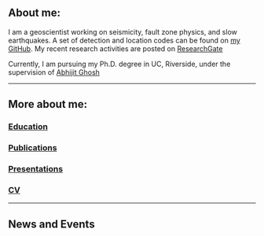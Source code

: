 ## About me:

I am a geoscientist working on seismicity, fault zone physics, and slow earthquakes. A set of detection and location codes can be found on [my GitHub](https://github.com/YijianZhou). My recent research activities are posted on [ResearchGate](https://www.researchgate.net/profile/Yijian-Zhou-3)

Currently, I am pursuing my Ph.D. degree in UC, Riverside, under the supervision of [Abhijit Ghosh](http://faculty.ucr.edu/~aghosh/)

* * *
## More about me:

### [Education](./education.html) <br>
### [Publications](./publications.html) <br>
### [Presentations](./presentations.html) <br>
### [CV](https://drive.google.com/file/d/1-aM3FH0oNK7sfyZEaGwQPwDhQcawSR-a/view?usp=sharing) <br>

* * *
## News and Events

